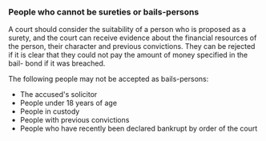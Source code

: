 ###  People who cannot be sureties or bails-persons

A court should consider the suitability of a person who is proposed as a
surety, and the court can receive evidence about the financial resources of
the person, their character and previous convictions. They can be rejected if
it is clear that they could not pay the amount of money specified in the bail-
bond if it was breached.

The following people may not be accepted as bails-persons:

  * The accused's solicitor 
  * People under 18 years of age 
  * People in custody 
  * People with previous convictions 
  * People who have recently been declared bankrupt by order of the court 
